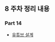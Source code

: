 ## 8 주차 정리 내용

### Part 14

  <ul>
    <li><a href="https://publish.obsidian.md/this-is-spear/%EC%8A%A4%ED%84%B0%EB%94%94+%EC%A0%95%EB%A6%AC/%EC%8B%9C%EC%8A%A4%ED%85%9C+%EC%84%A4%EA%B3%84+%EA%B8%B0%EC%B4%88+%EC%8A%A4%ED%84%B0%EB%94%94/contents/14.+%EC%9C%A0%ED%8A%9C%EB%B8%8C+%EC%84%A4%EA%B3%84">유튜브 설계</a></li>
  </ul>
